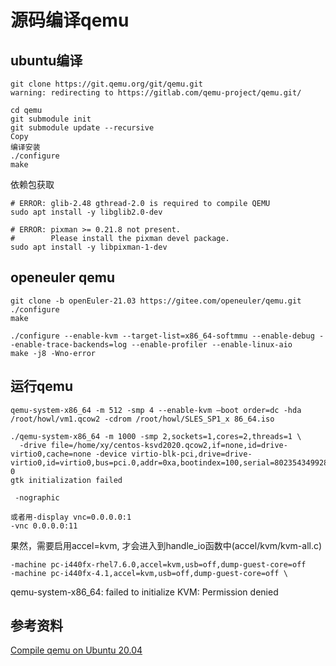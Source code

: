 # 源码编译qemu

## ubuntu编译

```
git clone https://git.qemu.org/git/qemu.git
warning: redirecting to https://gitlab.com/qemu-project/qemu.git/

cd qemu
git submodule init
git submodule update --recursive
Copy
编译安装
./configure
make
```

依赖包获取
```
# ERROR: glib-2.48 gthread-2.0 is required to compile QEMU
sudo apt install -y libglib2.0-dev

# ERROR: pixman >= 0.21.8 not present.
#        Please install the pixman devel package.
sudo apt install -y libpixman-1-dev
```

## openeuler qemu

```
git clone -b openEuler-21.03 https://gitee.com/openeuler/qemu.git
./configure
make

./configure --enable-kvm --target-list=x86_64-softmmu --enable-debug --enable-trace-backends=log --enable-profiler --enable-linux-aio
make -j8 -Wno-error
```

## 运行qemu

```
qemu-system-x86_64 -m 512 -smp 4 --enable-kvm –boot order=dc -hda /root/howl/vm1.qcow2 -cdrom /root/howl/SLES_SP1_x 86_64.iso

./qemu-system-x86_64 -m 1000 -smp 2,sockets=1,cores=2,threads=1 \
  -drive file=/home/xy/centos-ksvd2020.qcow2,if=none,id=drive-virtio0,cache=none -device virtio-blk-pci,drive=drive-virtio0,id=virtio0,bus=pci.0,addr=0xa,bootindex=100,serial=8023543499286-0
gtk initialization failed

 -nographic 

或者用-display vnc=0.0.0.0:1
-vnc 0.0.0.0:11
```

果然，需要启用accel=kvm, 才会进入到handle_io函数中(accel/kvm/kvm-all.c)
```
-machine pc-i440fx-rhel7.6.0,accel=kvm,usb=off,dump-guest-core=off
-machine pc-i440fx-4.1,accel=kvm,usb=off,dump-guest-core=off \
```

qemu-system-x86_64: failed to initialize KVM: Permission denied

## 参考资料

[Compile qemu on Ubuntu 20.04](https://bevisy.github.io/p/compile-qemu-on-ubuntu-20.04/)
